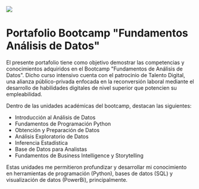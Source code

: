 <!-- GIF HEADER -->
<img src="https://media.licdn.com/dms/image/v2/D4E12AQEgEas39VfNoQ/article-cover_image-shrink_600_2000/article-cover_image-shrink_600_2000/0/1696952471326?e=2147483647&v=beta&t=bLlUciHzSCBpfVB_VHnIHcYImq45W5wVtnXoJh4qKGc">

# Portafolio Bootcamp "Fundamentos Análisis de Datos"

El presente portafolio tiene como objetivo demostrar las competencias y conocimientos adquiridos en el Bootcamp "Fundamentos de Análisis de Datos". Dicho curso intensivo cuenta con el patrocinio de Talento Digital, una alianza público-privada enfocada en la reconversión laboral mediante el desarrollo de habilidades digitales de nivel superior que potencien su empleabilidad.

Dentro de las unidades académicas del bootcamp, destacan las siguientes:
- Introducción al Análisis de Datos
- Fundamentos de Programación Python
- Obtención y Preparación de Datos
- Análisis Exploratorio de Datos
- Inferencia Estadística
- Base de Datos para Analistas
- Fundamentos de Business Intelligence y Storytelling

Estas unidades me permitieron profundizar y desarrollar mi conocimiento en herramientas de programación (Python), bases de datos (SQL) y visualización de datos (PowerBi), principalmente.
